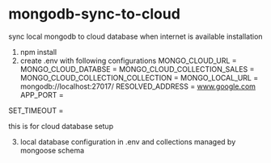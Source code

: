 # mongodb-sync-to-cloud
sync local mongodb to cloud database when internet is available
installation

1. npm install
2. create .env with following configurations
MONGO_CLOUD_URL = 
MONGO_CLOUD_DATABSE = 
MONGO_CLOUD_COLLECTION_SALES = 
MONGO_CLOUD_COLLECTION_COLLECTION =
MONGO_LOCAL_URL = mongodb://localhost:27017/
RESOLVED_ADDRESS = www.google.com
APP_PORT = 

SET_TIMEOUT =

this is for cloud database setup

3. local database configuration in .env and collections managed by mongoose schema
